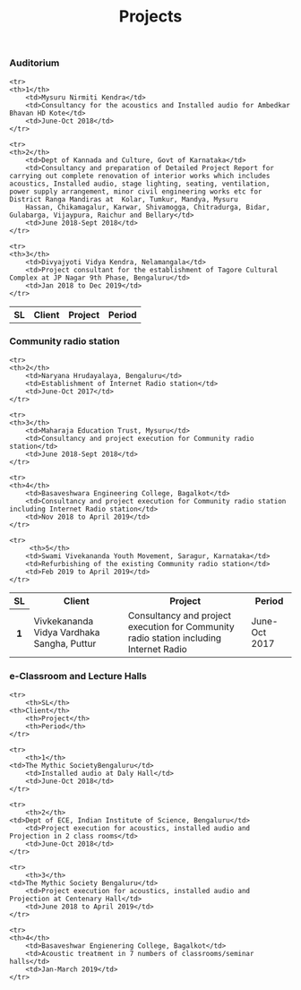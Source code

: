 ﻿---
layout: page
title: Projects
permalink: /Projects/
---

### Auditorium



<table>
    <tr>
	<th>SL</th>
        <th>Client</th>
        <th>Project</th>
        <th>Period</th>
    </tr>

    <tr>
	<th>1</th>
        <td>Mysuru Nirmiti Kendra</td>
        <td>Consultancy for the acoustics and Installed audio for Ambedkar Bhavan HD Kote</td>
        <td>June-Oct 2018</td>
    </tr>

    <tr>
	<th>2</th>
        <td>Dept of Kannada and Culture, Govt of Karnataka</td>
        <td>Consultancy and preparation of Detailed Project Report for carrying out complete renovation of interior works which includes acoustics, Installed audio, stage lighting, seating, ventilation, power supply arrangement, minor civil engineering works etc for District Ranga Mandiras at  Kolar, Tumkur, Mandya, Mysuru
		Hassan, Chikamagalur, Karwar, Shivamogga, Chitradurga, Bidar, Gulabarga, Vijaypura, Raichur and Bellary</td>
        <td>June 2018-Sept 2018</td>
    </tr>

    <tr>
	<th>3</th>
        <td>Divyajyoti Vidya Kendra, Nelamangala</td>
        <td>Project consultant for the establishment of Tagore Cultural Complex at JP Nagar 9th Phase, Bengaluru</td>
        <td>Jan 2018 to Dec 2019</td>
    </tr>
</table>


### Community radio station

<table>
    <tr>
        <th>SL</th>
	<th>Client</th>
        <th>Project</th>
        <th>Period</th>
    </tr>
    <tr>
        <th>1</th>
	<td>Vivkekananda Vidya Vardhaka Sangha, Puttur</td>
        <td>Consultancy and project execution for Community radio station including Internet Radio</td>
        <td>June-Oct 2017</td>
    </tr>

    <tr>
	<th>2</th>
        <td>Naryana Hrudayalaya, Bengaluru</td>
        <td>Establishment of Internet Radio station</td>
        <td>June-Oct 2017</td>
    </tr>

    <tr>
	<th>3</th>
        <td>Maharaja Education Trust, Mysuru</td>
        <td>Consultancy and project execution for Community radio station</td>
        <td>June 2018-Sept 2018</td>
    </tr>

    <tr>
	<th>4</th>
        <td>Basaveshwara Engineering College, Bagalkot</td>
        <td>Consultancy and project execution for Community radio station including Internet Radio station</td>
        <td>Nov 2018 to April 2019</td>
    </tr>

    <tr>
         <th>5</th>
        <td>Swami Vivekananda Youth Movement, Saragur, Karnataka</td>
        <td>Refurbishing of the existing Community radio station</td>
        <td>Feb 2019 to April 2019</td>
    </tr>

</table>

### e-Classroom and Lecture Halls
<table>

    <tr>
        <th>SL</th>
	<th>Client</th>
        <th>Project</th>
        <th>Period</th>
    </tr>

    <tr>
        <th>1</th>
	<td>The Mythic SocietyBengaluru</td>
        <td>Installed audio at Daly Hall</td>
        <td>June-Oct 2018</td>
    </tr>

    <tr>
        <th>2</th>
	<td>Dept of ECE, Indian Institute of Science, Bengaluru</td>
        <td>Project execution for acoustics, installed audio and Projection in 2 class rooms</td>
        <td>June-Oct 2018</td>
    </tr>

    <tr>
        <th>3</th>
	<td>The Mythic Society Bengaluru</td>
        <td>Project execution for acoustics, installed audio and Projection at Centenary Hall</td>
        <td>June 2018 to April 2019</td>
    </tr>

    <tr>
	<th>4</th>
        <td>Basaveshwar Engienering College, Bagalkot</td>
        <td>Acoustic treatment in 7 numbers of classrooms/seminar halls</td>
        <td>Jan-March 2019</td>
    </tr>



</table>



